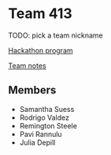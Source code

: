 # Team 413 

TODO: pick a team nickname

[Hackathon program](https://bigdataforsandiego.github.io/)

[Team notes](https://docs.google.com/document/d/1elM_LitdoGA7b4Mx7pFfCahyeM3UfBNRD8GHAWIsb5M/edit)

## Members

- Samantha Suess
- Rodrigo Valdez
- Remington Steele
- Pavi Rannulu
- Julia Depill
